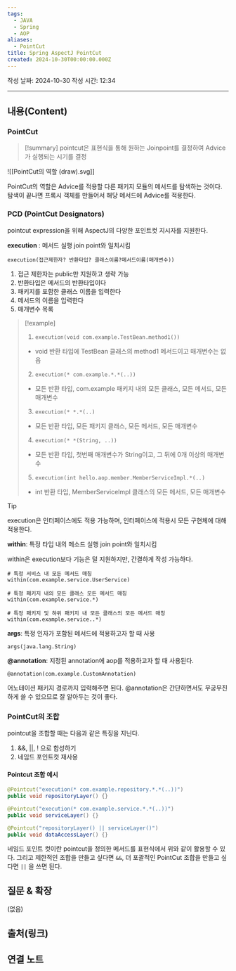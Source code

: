 ```yaml
---
tags:
  - JAVA
  - Spring
  - AOP
aliases:
  - PointCut
title: Spring AspectJ PointCut
created: 2024-10-30T00:00:00.000Z
---
```

작성 날짜: 2024-10-30
작성 시간: 12:34


----
## 내용(Content)

### PointCut

>[!summary]
>pointcut은 표현식을 통해 원하는 Joinpoint를 결정하여 Advice가 실행되는 시기를 결정

![[PointCut의 역할 (draw).svg]]

PointCut의 역할은 Advice를 적용할 다른 패키지 모듈의 메서드를 탐색하는 것이다. 탐색이 끝나면 프록시 객체를 만들어서 해당 메서드에 Advice를 적용한다.


### PCD (PointCut Designators)

pointcut expression을 위해 AspectJ의 다양한 포인트컷 지시자를 지원한다.

**execution** : 메서드 실행 join point와 일치시킴

```text
execution(접근제한자? 반환타입? 클래스이름?메서드이름(매개변수))
```

1. 접근 제한자는 public만 지원하고 생략 가능
2. 반환타입은 메서드의 반환타입이다
3. 패키지를 포함한 클래스 이름을 입력한다
4. 메서드의 이름을 입력한다
5. 매개변수 목록

>[!example]
>1. `execution(void com.example.TestBean.method1())`
>	- void 반환 타입에 TestBean 클래스의 method1 메서드이고 매개변수는 없음
>2. `execution(* com.example.*.*(..))`
>	- 모든 반환 타입, com.example 패키지 내의 모든 클래스, 모든 메서드, 모든 매개변수
>3. `execution(* *.*(..)`
>	- 모든 반환 타입, 모든 패키지 클래스, 모든 메서드, 모든 매개변수
>4. `execution(* *(String, ..))`
>	- 모든 반환 타입, 첫번째 매개변수가 String이고, 그 뒤에 0개 이상의 매개변수
>5. `execution(int hello.aop.member.MemberServiceImpl.*(..)`
>	- int 반환 타입, MemberServiceImpl 클래스의 모든 메서드, 모든 매개변수

>[!tip]
>execution은 인터페이스에도 적용 가능하며, 인터페이스에 적용시 모든 구현체에 대해 적용한다.

**within**: 특정 타입 내의 메소드 실행 join point와 일치시킴

within은 execution보다 기능은 덜 지원하지만, 간결하게 작성 가능하다.

```text
# 특정 서비스 내 모든 메서드 매칭
within(com.example.service.UserService)

# 특정 패키지 내의 모든 클래스 모든 메서드 매칭
within(com.example.service.*)

# 특정 패키지 및 하위 패키지 내 모든 클래스의 모든 메서드 매칭
within(com.example.service..*)
```

**args**: 특정 인자가 포함된 메서드에 적용하고자 할 때 사용

```text
args(java.lang.String)
```

**@annotation**: 지정된 annotation에 aop를 적용하고자 할 때 사용된다.

```text
@annotation(com.example.CustomAnnotation)
```

어노테이션 패키지 경로까지 입력해주면 된다. @annotation은 간단하면서도 무궁무진하게 쓸 수 있으므로 잘 알아두는 것이 좋다.

### PointCut의 조합

pointcut을 조합할 때는 다음과 같은 특징을 지닌다.

1. &&, ||, ! 으로 합성하기
2. 네임드 포인트컷 재사용

#### Pointcut 조합 예시

```java
@Pointcut("execution(* com.example.repository.*.*(..))")
public void repositoryLayer() {}

@Pointcut("execution(* com.example.service.*.*(..))")
public void serviceLayer() {}

@Pointcut("repositoryLayer() || serviceLayer()")
public void dataAccessLayer() {}
```

네임드 포인트 컷이란 pointcut을 정의한 메서드를 표현식에서 위와 같이 활용할 수 있다. 그리고 제한적인 조합을 만들고 싶다면 `&&`, 더 포괄적인 PointCut 조합을 만들고 싶다면 `||` 을 쓰면 된다.



## 질문 & 확장

(없음)

## 출처(링크)


## 연결 노트










